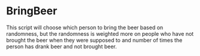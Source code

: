 # BringBeer
This script will choose which person to bring the beer based on randomness, but  the randomness is weighted more on people who have not brought the beer when they were supposed to and number of times the person has drank beer and not brought beer.
